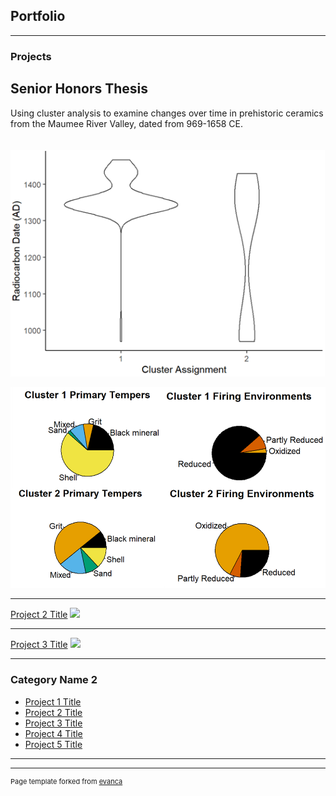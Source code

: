 ## Portfolio

---

### Projects

## Senior Honors Thesis 
Using cluster analysis to examine changes over time in prehistoric ceramics from the Maumee River Valley, dated from 969-1658 CE. <br>
<br>
<br>
<img src="images/violin.png?raw=true"/> 

<img src="images/piecharts.png?raw=true"/> <br/>

---
[Project 2 Title](/pdf/sample_presentation.pdf)
<img src="images/dummy_thumbnail.jpg?raw=true"/>

---
[Project 3 Title](http://example.com/)
<img src="images/dummy_thumbnail.jpg?raw=true"/>

---

### Category Name 2

- [Project 1 Title](http://example.com/)
- [Project 2 Title](http://example.com/)
- [Project 3 Title](http://example.com/)
- [Project 4 Title](http://example.com/)
- [Project 5 Title](http://example.com/)

---




---
<p style="font-size:11px">Page template forked from <a href="https://github.com/evanca/quick-portfolio">evanca</a></p>
<!-- Remove above link if you don't want to attibute -->
